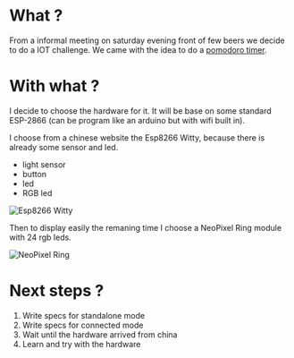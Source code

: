 # What ?

From a informal meeting on saturday evening front of few beers we decide to do a IOT challenge. We came with the idea to do a  [pomodoro timer](https://en.wikipedia.org/wiki/Pomodoro_Technique).

# With what ?

I decide to choose the hardware for it. It will be base on some standard ESP-2866 (can be program like an arduino but with wifi built in).

I choose from a chinese website the Esp8266 Witty, because there is already some 
sensor and led.

- light sensor
- button
- led
- RGB led

 ![Esp8266 Witty](http://www.schatenseite.de/wp-content/uploads/2016/04/160422_witty_cloud_01-1-350x271.jpg)

Then to display easily the remaning time I choose a NeoPixel Ring module with 24 rgb leds.

![NeoPixel Ring](http://a.pololu-files.com/picture/0J5446.600x480.jpg) 

# Next steps ?

1. Write specs for standalone mode
2. Write specs for connected mode
3. Wait until the hardware arrived from china
4. Learn and try with the hardware
